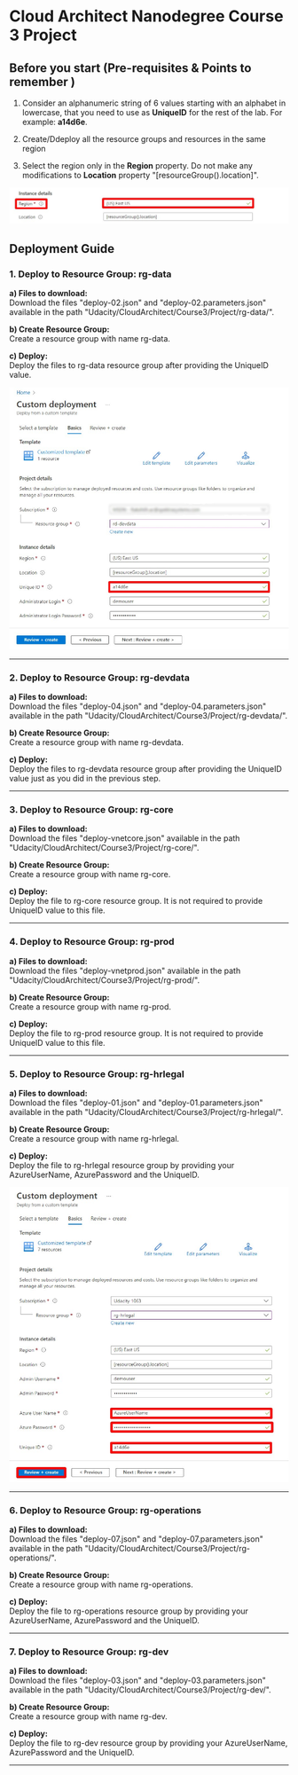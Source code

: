 # Cloud Architect Nanodegree Course 3 Project

## Before you start (Pre-requisites & Points to remember )

1. Consider an alphanumeric string of 6 values starting with an alphabet in lowercase, that you need to use as **UniqueID** for the rest of the lab. For example: **a14d6e**.

2. Create/Ddeploy all the resource groups and resources in the same region

3. Select the region only in the **Region** property. Do not make any modifications to **Location** property "[resourceGroup().location]". 

![Location Details](./media/Location-details.jpg)

## Deployment Guide

### 1. Deploy to Resource Group: rg-data

**a) Files to download:** <br/>
Download the files "deploy-02.json" and "deploy-02.parameters.json" available in the path "Udacity/CloudArchitect/Course3/Project/rg-data/".

**b) Create Resource Group:** <br/>
Create a resource group with name rg-data.

**c) Deploy:** <br/>
Deploy the files to rg-data resource group after providing the UniqueID value.

![UniqueID Details](./media/provide-uniqueid.jpg)

------------------------------------------------------------------

### 2. Deploy to Resource Group: rg-devdata

**a) Files to download:** <br/>
Download the files "deploy-04.json" and "deploy-04.parameters.json" available in the path "Udacity/CloudArchitect/Course3/Project/rg-devdata/".

**b) Create Resource Group:** <br/>
Create a resource group with name rg-devdata.

**c) Deploy:** <br/>
Deploy the files to rg-devdata resource group after providing the UniqueID value just as you did in the previous step.

------------------------------------------------------------------

### 3. Deploy to Resource Group: rg-core

**a) Files to download:** <br/>
Download the files "deploy-vnetcore.json" available in the path "Udacity/CloudArchitect/Course3/Project/rg-core/".

**b) Create Resource Group:** <br/>
Create a resource group with name rg-core.

**c) Deploy:** <br/>
Deploy the file to rg-core resource group. It is not required to provide UniqueID value to this file.

------------------------------------------------------------------

### 4. Deploy to Resource Group: rg-prod

**a) Files to download:** <br/>
Download the files "deploy-vnetprod.json" available in the path "Udacity/CloudArchitect/Course3/Project/rg-prod/".

**b) Create Resource Group:** <br/>
Create a resource group with name rg-prod.

**c) Deploy:** <br/>
Deploy the file to rg-prod resource group. It is not required to provide UniqueID value to this file.

------------------------------------------------------------------

### 5. Deploy to Resource Group: rg-hrlegal

**a) Files to download:** <br/>
Download the files "deploy-01.json" and "deploy-01.parameters.json" available in the path "Udacity/CloudArchitect/Course3/Project/rg-hrlegal/".

**b) Create Resource Group:** <br/>
Create a resource group with name rg-hrlegal.

**c) Deploy:** <br/>
Deploy the file to rg-hrlegal resource group by providing your AzureUserName, AzurePassword and the UniqueID.

![Azure account details Details](./media/Az-account-details.jpg)

------------------------------------------------------------------

### 6. Deploy to Resource Group: rg-operations

**a) Files to download:** <br/>
Download the files "deploy-07.json" and "deploy-07.parameters.json" available in the path "Udacity/CloudArchitect/Course3/Project/rg-operations/".

**b) Create Resource Group:** <br/>
Create a resource group with name rg-operations.

**c) Deploy:** <br/>
Deploy the file to rg-operations resource group by providing your AzureUserName, AzurePassword and the UniqueID.

------------------------------------------------------------------

### 7. Deploy to Resource Group: rg-dev

**a) Files to download:** <br/>
Download the files "deploy-03.json" and "deploy-03.parameters.json" available in the path "Udacity/CloudArchitect/Course3/Project/rg-dev/".

**b) Create Resource Group:** <br/>
Create a resource group with name rg-dev.

**c) Deploy:** <br/>
Deploy the file to rg-dev resource group by providing your AzureUserName, AzurePassword and the UniqueID.

------------------------------------------------------------------
